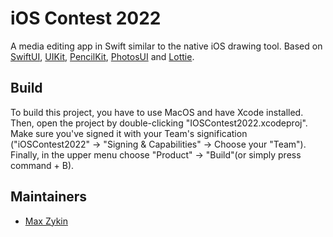 #  iOS Contest 2022

<p>
  A media editing app in Swift similar to the native iOS drawing tool. Based on <a href="https://developer.apple.com/xcode/swiftui/">SwiftUI</a>, <a href="https://developer.apple.com/documentation/uikit/">UIKit</a>, <a href="https://developer.apple.com/documentation/pencilkit/">PencilKit</a>, <a href="https://developer.apple.com/documentation/photokit/">PhotosUI</a> and <a href="https://github.com/airbnb/lottie-ios/">Lottie</a>.
</p>

## Build

To build this project, you have to use MacOS and have Xcode installed.
Then, open the project by double-clicking "IOSContest2022.xcodeproj".
Make sure you've signed it with your Team's signification ("iOSContest2022" -> "Signing & Capabilities" -> Choose your "Team").
Finally, in the upper menu choose "Product" -> "Build"(or simply press command + B).

## Maintainers

- [Max Zykin](https://github.com/SanchezMax)
